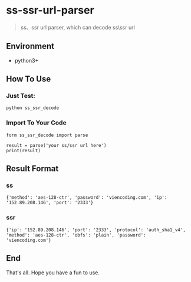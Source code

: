 # ss-ssr-url-parser

> ss、ssr url parser, which can decode ss\ssr url

## Environment

- python3+

## How To Use

### Just Test:

```
python ss_ssr_decode
```

### Import To Your Code

```
form ss_ssr_decode import parse

result = parse('your ss/ssr url here')
print(result)
```

## Result Format

### ss

```
{'method': 'aes-128-ctr', 'password': 'viencoding.com', 'ip': '152.89.208.146', 'port': '2333'}
```

### ssr

```
{'ip': '152.89.208.146', 'port': '2333', 'protocol': 'auth_sha1_v4', 'method': 'aes-128-ctr', 'obfs': 'plain', 'password': 'viencoding.com'}
```

## End

That's all. Hope you have a fun to use.
